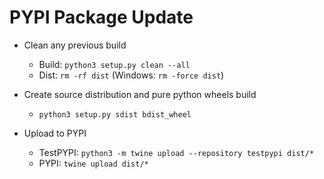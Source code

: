 # PYPI Package Update

- Clean any previous build
  - Build: `python3 setup.py clean --all`
  - Dist: `rm -rf dist`  (Windows: `rm -force dist`)

- Create source distribution and pure python wheels build
  - `python3 setup.py sdist bdist_wheel`

- Upload to PYPI
  - TestPYPI: `python3 -m twine upload --repository testpypi dist/*` 
  - PYPI: `twine upload dist/*`





